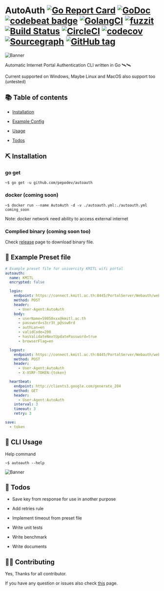 # AutoAuth [![Go Report Card](https://goreportcard.com/badge/github.com/pepodev/autoauth)](https://goreportcard.com/report/github.com/pepodev/autoauth) [![GoDoc](https://godoc.org/github.com/PePoDev/autoauth?status.svg)](http://godoc.org/github.com/PePoDev/autoauth) [![codebeat badge](https://codebeat.co/badges/b7d3c2af-ac18-457e-9ff0-4976f11061d3)](https://codebeat.co/projects/github-com-pepodev-autoauth-master) [![GolangCI](https://golangci.com/badges/github.com/PePoDev/autoauth.svg)](https://golangci.com) [![fuzzit](https://app.fuzzit.dev/badge?org_id=pepodev-gh)](https://app.fuzzit.dev/orgs/pepodev-gh/dashboard) [![Build Status](https://travis-ci.com/PePoDev/autoauth.svg?branch=master)](https://travis-ci.com/PePoDev/autoauth) [![CircleCI](https://circleci.com/gh/PePoDev/autoauth/tree/master.svg?style=svg)](https://circleci.com/gh/PePoDev/autoauth/tree/master) [![codecov](https://codecov.io/gh/PePoDev/autoauth/branch/master/graph/badge.svg)](https://codecov.io/gh/PePoDev/autoauth) [![Sourcegraph](https://sourcegraph.com/github.com/PePoDev/autoauth/-/badge.svg)](https://sourcegraph.com/github.com/PePoDev/autoauth?badge) [![GitHub tag](https://img.shields.io/github/tag/PePoDev/autoauth.svg)]()

![Banner](https://raw.githubusercontent.com/PePoDev/pepodev.github.io/master/doc-assets/autoauth/banner.png)

Automatic Internet Portal Authentication CLI written in Go 🛰🛰

Current supported on Windows, Maybe Linux and MacOS also support too (untested)

## 📚 Table of contents

- [Installation](https://github.com/PePoDev/autoauth#installation)

- [Example Config](https://github.com/PePoDev/autoauth#example-preset-file)

- [Usage](https://github.com/PePoDev/autoauth#cli-usage)

- [Todos](https://github.com/PePoDev/autoauth#todos)

## ⛏ Installation

### go get

```console
~$ go get -u github.com/pepodev/autoauth
```

### docker (coming soon)

```console
~$ docker run --name AutoAuth -d -v ./autoauth.yml:./autoauth.yml coming_soon
```

Note: docker network need ability to access external internet

### Complied binary (coming soon too)

Check [release](https://github.com/PePoDev/autoauth/releases) page to download binary file.

## 📃 Example Preset file

```yml
# Example preset file for univercity KMITL wifi portal 
autoauth:
  name: KMITL
  encrypted: false

  login:
    endpoint: https://connect.kmitl.ac.th:8445/PortalServer/Webauth/webAuthAction!login.action
    method: POST
    header:
      - User-Agent:AutoAuth
    body:
      - userName=59050xxx@kmitl.ac.th
      - password=s3cr3t_p@ssw0rd
      - authLan=en
      - validCode=200
      - hasValidateNextUpdatePassword=true
      - browserFlag=en

  logout:
    endpoint: https://connect.kmitl.ac.th:8445/PortalServer/Webauth/webAuthAction!logout.action
    method: POST
    header:
      - User-Agent:AutoAuth
      - X-XSRF-TOKEN:{token}

  heartbeat:
    endpoint: http://clients3.google.com/generate_204
    method: GET
    header:
      - User-Agent:AutoAuth
    interval: 3
    timeout: 3
    retry: 3

save:
  - token
```

## 📕 CLI Usage

Help command

```console
~$ autoauth --help
```

![Banner](https://raw.githubusercontent.com/PePoDev/pepodev.github.io/master/doc-assets/autoauth/screenshots/screenshot-1.png)

## 📝 Todos

- Save key from response for use in another purpose

- Add retries rule

- Implement timeout from preset file

- Write unit tests

- Write benchmark

- Write documents

## 🕵️‍♀️ Contributing

Yes, Thanks for all contributor.

If you have any question or issues also check [this](https://github.com/PePoDev/autoauth/issues/new) page.
